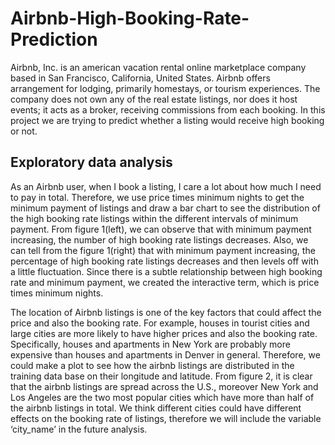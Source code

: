 # Airbnb-High-Booking-Rate-Prediction
Airbnb, Inc. is an american vacation rental online marketplace company based in San Francisco, California, United States. Airbnb offers arrangement for lodging, primarily homestays, or tourism experiences. The company does not own any of the real estate listings, nor does it host events; it acts as a broker, receiving commissions from each booking. In this project we are trying to predict whether a listing would receive high booking or not. 

## Exploratory data analysis

As an Airbnb user, when I book a listing, I care a lot about how much I need to pay in total. Therefore, we use price times minimum nights to get the minimum payment of listings and draw a bar chart to see the distribution of the high booking rate listings within the different intervals of minimum payment.
From figure 1(left), we can observe that with minimum payment increasing, the number of high booking rate listings decreases. Also, we can tell from the figure 1(right)  that with minimum payment increasing, the percentage of high booking rate listings decreases and then levels off with a little fluctuation. Since there is a subtle relationship between high booking rate and minimum payment, we created the interactive term, which is price times minimum nights. 

The location of Airbnb listings is one of the key factors that could affect the price and also the booking rate. For example, houses in tourist cities and large cities are more likely to have higher prices and also the booking rate. Specifically, houses and apartments in New York are probably more expensive than houses and apartments in Denver in general. Therefore, we could make a plot to see how the airbnb listings are distributed in the training data base on their longitude and latitude.
From figure 2, it is clear that the airbnb listings are spread across the U.S., moreover New York and Los Angeles are the two most popular cities which have more than half of the airbnb listings in total. We think different cities could have different effects on the booking rate of listings, therefore we will include the variable ‘city_name’ in the future analysis.



